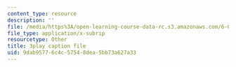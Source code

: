 ```yaml
---
content_type: resource
description: ''
file: /media/https%3A/open-learning-course-data-rc.s3.amazonaws.com/6-006-introduction-to-algorithms-spring-2020/9dab95776c4c57548dea5bb73a627a33_76dhtgZt38A.vtt
file_type: application/x-subrip
resourcetype: Other
title: 3play caption file
uid: 9dab9577-6c4c-5754-8dea-5bb73a627a33
---
```

